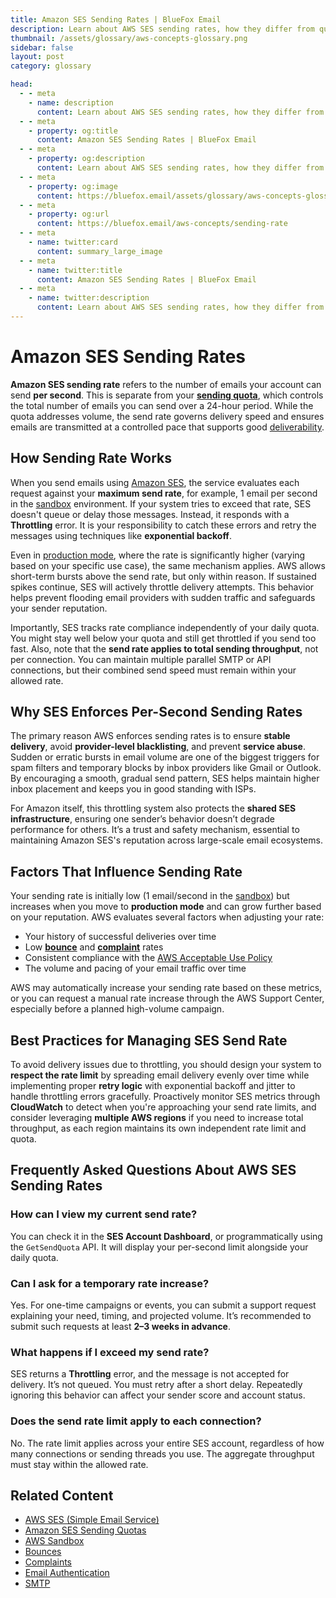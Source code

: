 ```yaml
---
title: Amazon SES Sending Rates | BlueFox Email
description: Learn about AWS SES sending rates, how they differ from quotas, factors that influence them, and best practices for optimal email delivery.
thumbnail: /assets/glossary/aws-concepts-glossary.png
sidebar: false
layout: post
category: glossary

head:
  - - meta
    - name: description
      content: Learn about AWS SES sending rates, how they differ from quotas, factors that influence them, and best practices for optimal email delivery.
  - - meta
    - property: og:title
      content: Amazon SES Sending Rates | BlueFox Email
  - - meta
    - property: og:description
      content: Learn about AWS SES sending rates, how they differ from quotas, factors that influence them, and best practices for optimal email delivery.
  - - meta
    - property: og:image
      content: https://bluefox.email/assets/glossary/aws-concepts-glossary.png
  - - meta
    - property: og:url
      content: https://bluefox.email/aws-concepts/sending-rate
  - - meta
    - name: twitter:card
      content: summary_large_image
  - - meta
    - name: twitter:title
      content: Amazon SES Sending Rates | BlueFox Email
  - - meta
    - name: twitter:description
      content: Learn about AWS SES sending rates, how they differ from quotas, factors that influence them, and best practices for optimal email delivery.
---
```


# Amazon SES Sending Rates

**Amazon SES sending rate** refers to the number of emails your account can send **per second**. This is separate from your **[sending quota](/aws-concepts/sending-quota)**, which controls the total number of emails you can send over a 24-hour period. While the quota addresses volume, the send rate governs delivery speed and ensures emails are transmitted at a controlled pace that supports good [deliverability](/email-sending-concepts/deliverability).

## How Sending Rate Works

When you send emails using [Amazon SES](/aws-concepts/ses), the service evaluates each request against your **maximum send rate**, for example, 1 email per second in the [sandbox](/aws-concepts/ses-sandbox) environment. If your system tries to exceed that rate, SES doesn't queue or delay those messages. Instead, it responds with a **Throttling** error. It is your responsibility to catch these errors and retry the messages using techniques like **exponential backoff**.

Even in [production mode](/aws-concepts/ses-production-access), where the rate is significantly higher (varying based on your specific use case), the same mechanism applies. AWS allows short-term bursts above the send rate, but only within reason. If sustained spikes continue, SES will actively throttle delivery attempts. This behavior helps prevent flooding email providers with sudden traffic and safeguards your sender reputation.

Importantly, SES tracks rate compliance independently of your daily quota. You might stay well below your quota and still get throttled if you send too fast. Also, note that the **send rate applies to total sending throughput**, not per connection. You can maintain multiple parallel SMTP or API connections, but their combined send speed must remain within your allowed rate.

## Why SES Enforces Per-Second Sending Rates

The primary reason AWS enforces sending rates is to ensure **stable delivery**, avoid **provider-level blacklisting**, and prevent **service abuse**. Sudden or erratic bursts in email volume are one of the biggest triggers for spam filters and temporary blocks by inbox providers like Gmail or Outlook. By encouraging a smooth, gradual send pattern, SES helps maintain higher inbox placement and keeps you in good standing with ISPs.

For Amazon itself, this throttling system also protects the **shared SES infrastructure**, ensuring one sender’s behavior doesn’t degrade performance for others. It’s a trust and safety mechanism, essential to maintaining Amazon SES's reputation across large-scale email ecosystems.

## Factors That Influence Sending Rate

Your sending rate is initially low (1 email/second in the [sandbox](/aws-concepts/ses-sandbox)) but increases when you move to **production mode** and can grow further based on your reputation. AWS evaluates several factors when adjusting your rate:

- Your history of successful deliveries over time
- Low **[bounce](/email-sending-concepts/bounce-rate)** and **[complaint](/email-sending-concepts/complaints)** rates
- Consistent compliance with the [AWS Acceptable Use Policy](https://aws.amazon.com/aup)
- The volume and pacing of your email traffic over time

AWS may automatically increase your sending rate based on these metrics, or you can request a manual rate increase through the AWS Support Center, especially before a planned high-volume campaign.

## Best Practices for Managing SES Send Rate

To avoid delivery issues due to throttling, you should design your system to **respect the rate limit** by spreading email delivery evenly over time while implementing proper **retry logic** with exponential backoff and jitter to handle throttling errors gracefully. Proactively monitor SES metrics through **CloudWatch** to detect when you're approaching your send rate limits, and consider leveraging **multiple AWS regions** if you need to increase total throughput, as each region maintains its own independent rate limit and quota.

## Frequently Asked Questions About AWS SES Sending Rates

### How can I view my current send rate?

You can check it in the **SES Account Dashboard**, or programmatically using the `GetSendQuota` API. It will display your per-second limit alongside your daily quota.

### Can I ask for a temporary rate increase?

Yes. For one-time campaigns or events, you can submit a support request explaining your need, timing, and projected volume. It’s recommended to submit such requests at least **2–3 weeks in advance**.

### What happens if I exceed my send rate?

SES returns a **Throttling** error, and the message is not accepted for delivery. It’s not queued. You must retry after a short delay. Repeatedly ignoring this behavior can affect your sender score and account status.

### Does the send rate limit apply to each connection?

No. The rate limit applies across your entire SES account, regardless of how many connections or sending threads you use. The aggregate throughput must stay within the allowed rate.

## Related Content

- [AWS SES (Simple Email Service)](/aws-concepts/ses)
- [Amazon SES Sending Quotas](/aws-concepts/ses-sending-quota)
- [AWS Sandbox](/aws-concepts/ses-sandbox)
- [Bounces](/email-sending-concepts/bounces)
- [Complaints](/email-sending-concepts/complaints)
- [Email Authentication](/email-sending-concepts/email-authentication)
- [SMTP](/email-sending-concepts/smtp)

<GlossaryCTA />
